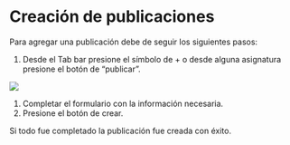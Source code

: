 # Creación de publicaciones

Para agregar una publicación debe de seguir los siguientes pasos:

1. Desde el Tab bar presione el símbolo de + o desde alguna asignatura presione el botón de “publicar”.

![](https://docs.google.com/drawings/u/0/d/s64jI8dyYEYn3ful7GXQAeQ/image?w=309&h=86&rev=1&ac=1&parent=18Jn-T1ZMsENRW9_orB3fsTAbl0Vf8Dz7YD5oeRL_8qg)

1. Completar el formulario con la información necesaria.
2. Presione el botón de crear.

Si todo fue completado la publicación fue creada con éxito.  


